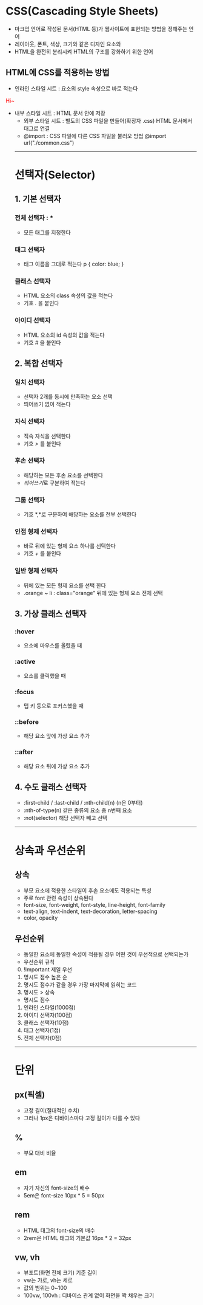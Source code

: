 # CSS(Cascading Style Sheets)
- 마크업 언어로 작성된 문서(HTML 등)가 웹사이트에 표현되는 방법을 정해주는 언어
- 레이아웃, 폰트, 색상, 크기와 같은 디자인 요소와
- HTML을 완전히 분리시켜 HTML의 구조를 강화하기 위한 언어

## HTML에 CSS를 적용하는 방법
- 인라인 스타일 시트 : 요소의 style 속성으로 바로 적는다
<p style="color:red;"> Hi~ </p>

- 내부 스타일 시트 : HTML 문서 안에 저장 <style> 태그로 감싼다.
<head>
    <style>
        p{ color: red }
    </style>
</head>

- 외부 스타일 시트 : 별도의 CSS 파일을 만들어(확장자 .css) HTML 문서에서 <link> 태그로 연결
<head>
    <link rel = "stylesheet" hredf="css/style.css">
</head>

- @import : CSS 파일에 다른 CSS 파일을 불러오 방법
@import url("./common.css")

----------------------------------------------------------------
# 선택자(Selector)
## 1. 기본 선택자
### 전체 선택자 : *
- 모든 태그를 지정한다
### 태그 선택자 
- 태그 이름을 그대로 적는다
p { color: blue; }
### 클래스 선택자
- HTML 요소의 class 속성의 값을 적는다
- 기호 *.* 을 붙인다
### 아이디 선택자
- HTML 요소의 id 속성의 값을 적는다
- 기호 *#* 을 붙인다

## 2. 복합 선택자
### 일치 선택자
- 선택자 2개를 동시에 만족하는 요소 선택
- 띄어쓰기 없이 적는다
### 자식 선택자
- 직속 자식을 선택한다
- 기호 *>* 를 붙인다
### 후손 선택자
- 해당하는 모든 후손 요소를 선택한다
- *띄어쓰기*로 구분하여 적는다
### 그룹 선택자
- 기호 *,*로 구분하여 해당하는 요소를 전부 선택한다
### 인접 형제 선택자
- 바로 뒤에 있는 형제 요소 하나를 선택한다
- 기호 *+* 를 붙인다
### 일반 형제 선택자
- 뒤에 있는 모든 형제 요소를 선택 한다
- .orange *~* li : class="orange" 뒤에 있는 형제 요소 전체 선택

## 3. 가상 클래스 선택자
### :hover 
- 요소에 마우스를 올렸을 때
### :active
- 요소를 클릭했을 때
### :focus
- 탭 키 등으로 포커스했을 때
### ::before
- 해당 요소 앞에 가상 요소 추가
### ::after
- 해당 요소 뒤에 가상 요소 추가

## 4. 수도 클래스 선택자
- :first-child  / :last-child / :nth-child(n) (n은 0부터)
- :nth-of-type(n) 같은 종류의 요소 중 n번째 요소
- :not(selector) 해당 선택자 빼고 선택

----------------------------------------------------------------

# 상속과 우선순위
## 상속
- 부모 요소에 적용한 스타일이 후손 요소에도 적용되는 특성
- 주로 font 관련 속성이 상속된다
 + font-size, font-weight, font-style, line-height, font-family
 + text-align, text-indent, text-decoration, letter-spacing
 + color, opacity

## 우선순위
- 동일한 요소에 동일한 속성이 적용될 경우 어떤 것이 우선적으로 선택되는가
- 우선순위 규칙
 0. !Important 제일 우선
 1. 명시도 점수 높은 순
 2. 명시도 점수가 같을 경우 가장 마지막에 읽히는 코드
 3. 명시도 > 상속
- 명시도 점수
 1. 인라인 스타일(1000점)
 2. 아이디 선택자(100점)
 3. 클래스 선택자(10점)
 4. 태그 선택자(1점)
 5. 전체 선택자(0점)

----------------------------------------------------------------

# 단위
## px(픽셀)
- 고정 길이(절대적인 수치)
- 그러나 1px은 디바이스마다 고정 길이가 다를 수 있다

## %
- 부모 대비 비율

## em
- 자기 자신의 font-size의 배수
- 5em은 font-size 10px * 5 = 50px

## rem
- HTML 태그의 font-size의 배수
- 2rem은 HTML 태그의 기본값 16px * 2 = 32px

## vw, vh
- 뷰포트(화면 전체 크기) 기준 길이
- vw는 가로, vh는 세로
- 값의 범위는 0~100
- 100vw, 100vh : 디바이스 관계 없이 화면을 꽉 채우는 크기